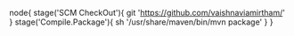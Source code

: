node{
   stage('SCM CheckOut'){
        git 'https://github.com/vaishnaviamirtham/'
        }
        stage('Compile.Package'){
           sh '/usr/share/maven/bin/mvn package'
           }
           }
